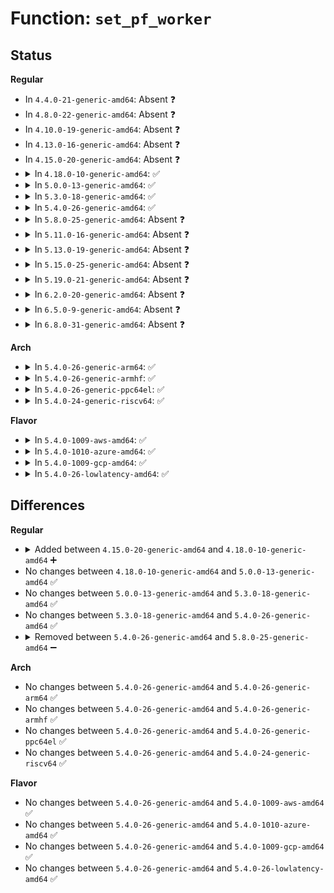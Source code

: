 # Function: <code>set_pf_worker</code>

## Status
<b>Regular</b>
<ul>
<li>
In <code>4.4.0-21-generic-amd64</code>: Absent ❓
</li>
<li>
In <code>4.8.0-22-generic-amd64</code>: Absent ❓
</li>
<li>
In <code>4.10.0-19-generic-amd64</code>: Absent ❓
</li>
<li>
In <code>4.13.0-16-generic-amd64</code>: Absent ❓
</li>
<li>
In <code>4.15.0-20-generic-amd64</code>: Absent ❓
</li>
<li>
<details>
<summary>In <code>4.18.0-10-generic-amd64</code>: ✅</summary>

```c
void set_pf_worker(bool val)
```

```json
{
  "name": "set_pf_worker",
  "collision_type": "Unique Static",
  "inline_type": "No",
  "funcs": [
    {
      "addr": 18446744071579540768,
      "name": "set_pf_worker",
      "external": false,
      "loc": "kernel/workqueue.c:2216",
      "file": "kernel/workqueue.c",
      "inline": "seen, unknown",
      "caller_inline": [],
      "caller_func": [
        "kernel/workqueue.c:rescuer_thread",
        "kernel/workqueue.c:rescuer_thread",
        "kernel/workqueue.c:worker_thread",
        "kernel/workqueue.c:worker_thread"
      ]
    }
  ],
  "symbols": [
    {
      "addr": 18446744071579540768,
      "name": "set_pf_worker",
      "section": ".text",
      "bind": "STB_LOCAL",
      "size": 84
    }
  ]
}
```
</details>
</li>
<li>
<details>
<summary>In <code>5.0.0-13-generic-amd64</code>: ✅</summary>

```c
void set_pf_worker(bool val)
```

```json
{
  "name": "set_pf_worker",
  "collision_type": "Unique Static",
  "inline_type": "No",
  "funcs": [
    {
      "addr": 18446744071579577760,
      "name": "set_pf_worker",
      "external": false,
      "loc": "kernel/workqueue.c:2239",
      "file": "kernel/workqueue.c",
      "inline": "seen, unknown",
      "caller_inline": [],
      "caller_func": [
        "kernel/workqueue.c:rescuer_thread",
        "kernel/workqueue.c:rescuer_thread",
        "kernel/workqueue.c:worker_thread",
        "kernel/workqueue.c:worker_thread"
      ]
    }
  ],
  "symbols": [
    {
      "addr": 18446744071579577760,
      "name": "set_pf_worker",
      "section": ".text",
      "bind": "STB_LOCAL",
      "size": 84
    }
  ]
}
```
</details>
</li>
<li>
<details>
<summary>In <code>5.3.0-18-generic-amd64</code>: ✅</summary>

```c
void set_pf_worker(bool val)
```

```json
{
  "name": "set_pf_worker",
  "collision_type": "Unique Static",
  "inline_type": "No",
  "funcs": [
    {
      "addr": 18446744071579601264,
      "name": "set_pf_worker",
      "external": false,
      "loc": "kernel/workqueue.c:2335",
      "file": "kernel/workqueue.c",
      "inline": "seen, unknown",
      "caller_inline": [],
      "caller_func": [
        "kernel/workqueue.c:rescuer_thread",
        "kernel/workqueue.c:rescuer_thread",
        "kernel/workqueue.c:worker_thread",
        "kernel/workqueue.c:worker_thread"
      ]
    }
  ],
  "symbols": [
    {
      "addr": 18446744071579601264,
      "name": "set_pf_worker",
      "section": ".text",
      "bind": "STB_LOCAL",
      "size": 75
    }
  ]
}
```
</details>
</li>
<li>
<details>
<summary>In <code>5.4.0-26-generic-amd64</code>: ✅</summary>

```c
void set_pf_worker(bool val)
```

```json
{
  "name": "set_pf_worker",
  "collision_type": "Unique Static",
  "inline_type": "No",
  "funcs": [
    {
      "addr": 18446744071579627072,
      "name": "set_pf_worker",
      "external": false,
      "loc": "kernel/workqueue.c:2338",
      "file": "kernel/workqueue.c",
      "inline": "seen, unknown",
      "caller_inline": [],
      "caller_func": [
        "kernel/workqueue.c:rescuer_thread",
        "kernel/workqueue.c:rescuer_thread",
        "kernel/workqueue.c:worker_thread",
        "kernel/workqueue.c:worker_thread"
      ]
    }
  ],
  "symbols": [
    {
      "addr": 18446744071579627072,
      "name": "set_pf_worker",
      "section": ".text",
      "bind": "STB_LOCAL",
      "size": 75
    }
  ]
}
```
</details>
</li>
<li>
<details>
<summary>In <code>5.8.0-25-generic-amd64</code>: Absent ❓</summary>

```json
{
  "name": "set_pf_worker",
  "collision_type": "Unique Static",
  "inline_type": "Full",
  "funcs": [
    {
      "addr": 18446744071579671879,
      "name": "set_pf_worker",
      "external": false,
      "loc": "kernel/workqueue.c:2335",
      "file": "kernel/workqueue.c",
      "inline": "not declared, inlined",
      "caller_inline": [
        "kernel/workqueue.c:rescuer_thread",
        "kernel/workqueue.c:rescuer_thread",
        "kernel/workqueue.c:worker_thread",
        "kernel/workqueue.c:worker_thread"
      ],
      "caller_func": []
    }
  ],
  "symbols": []
}
```
</details>
</li>
<li>
<details>
<summary>In <code>5.11.0-16-generic-amd64</code>: Absent ❓</summary>

```json
{
  "name": "set_pf_worker",
  "collision_type": "Unique Static",
  "inline_type": "Full",
  "funcs": [
    {
      "addr": 18446744071579651735,
      "name": "set_pf_worker",
      "external": false,
      "loc": "kernel/workqueue.c:2341",
      "file": "kernel/workqueue.c",
      "inline": "not declared, inlined",
      "caller_inline": [
        "kernel/workqueue.c:rescuer_thread",
        "kernel/workqueue.c:rescuer_thread",
        "kernel/workqueue.c:worker_thread",
        "kernel/workqueue.c:worker_thread"
      ],
      "caller_func": []
    }
  ],
  "symbols": []
}
```
</details>
</li>
<li>
<details>
<summary>In <code>5.13.0-19-generic-amd64</code>: Absent ❓</summary>

```json
{
  "name": "set_pf_worker",
  "collision_type": "Unique Static",
  "inline_type": "Full",
  "funcs": [
    {
      "addr": 18446744071579658199,
      "name": "set_pf_worker",
      "external": false,
      "loc": "kernel/workqueue.c:2342",
      "file": "kernel/workqueue.c",
      "inline": "not declared, inlined",
      "caller_inline": [
        "kernel/workqueue.c:rescuer_thread",
        "kernel/workqueue.c:rescuer_thread",
        "kernel/workqueue.c:worker_thread",
        "kernel/workqueue.c:worker_thread"
      ],
      "caller_func": []
    }
  ],
  "symbols": []
}
```
</details>
</li>
<li>
<details>
<summary>In <code>5.15.0-25-generic-amd64</code>: Absent ❓</summary>

```json
{
  "name": "set_pf_worker",
  "collision_type": "Unique Static",
  "inline_type": "Full",
  "funcs": [
    {
      "addr": 18446744071579735175,
      "name": "set_pf_worker",
      "external": false,
      "loc": "kernel/workqueue.c:2373",
      "file": "kernel/workqueue.c",
      "inline": "not declared, inlined",
      "caller_inline": [
        "kernel/workqueue.c:rescuer_thread",
        "kernel/workqueue.c:rescuer_thread",
        "kernel/workqueue.c:worker_thread",
        "kernel/workqueue.c:worker_thread"
      ],
      "caller_func": []
    }
  ],
  "symbols": []
}
```
</details>
</li>
<li>
<details>
<summary>In <code>5.19.0-21-generic-amd64</code>: Absent ❓</summary>

```json
{
  "name": "set_pf_worker",
  "collision_type": "Unique Static",
  "inline_type": "Full",
  "funcs": [
    {
      "addr": 18446744071579838647,
      "name": "set_pf_worker",
      "external": false,
      "loc": "kernel/workqueue.c:2356",
      "file": "kernel/workqueue.c",
      "inline": "not declared, inlined",
      "caller_inline": [
        "kernel/workqueue.c:rescuer_thread",
        "kernel/workqueue.c:rescuer_thread",
        "kernel/workqueue.c:worker_thread",
        "kernel/workqueue.c:worker_thread"
      ],
      "caller_func": []
    }
  ],
  "symbols": []
}
```
</details>
</li>
<li>
<details>
<summary>In <code>6.2.0-20-generic-amd64</code>: Absent ❓</summary>

```json
{
  "name": "set_pf_worker",
  "collision_type": "Unique Static",
  "inline_type": "Full",
  "funcs": [
    {
      "addr": 18446744071579978631,
      "name": "set_pf_worker",
      "external": false,
      "loc": "kernel/workqueue.c:2356",
      "file": "kernel/workqueue.c",
      "inline": "not declared, inlined",
      "caller_inline": [
        "kernel/workqueue.c:rescuer_thread",
        "kernel/workqueue.c:rescuer_thread",
        "kernel/workqueue.c:worker_thread",
        "kernel/workqueue.c:worker_thread"
      ],
      "caller_func": []
    }
  ],
  "symbols": []
}
```
</details>
</li>
<li>
<details>
<summary>In <code>6.5.0-9-generic-amd64</code>: Absent ❓</summary>

```json
{
  "name": "set_pf_worker",
  "collision_type": "Unique Static",
  "inline_type": "Full",
  "funcs": [
    {
      "addr": 18446744071580031559,
      "name": "set_pf_worker",
      "external": false,
      "loc": "kernel/workqueue.c:2671",
      "file": "kernel/workqueue.c",
      "inline": "not declared, inlined",
      "caller_inline": [
        "kernel/workqueue.c:rescuer_thread",
        "kernel/workqueue.c:rescuer_thread",
        "kernel/workqueue.c:worker_thread",
        "kernel/workqueue.c:worker_thread"
      ],
      "caller_func": []
    }
  ],
  "symbols": []
}
```
</details>
</li>
<li>
<details>
<summary>In <code>6.8.0-31-generic-amd64</code>: Absent ❓</summary>

```json
{
  "name": "set_pf_worker",
  "collision_type": "Unique Static",
  "inline_type": "Full",
  "funcs": [
    {
      "addr": 18446744071580067903,
      "name": "set_pf_worker",
      "external": false,
      "loc": "kernel/workqueue.c:2710",
      "file": "kernel/workqueue.c",
      "inline": "not declared, inlined",
      "caller_inline": [
        "kernel/workqueue.c:rescuer_thread",
        "kernel/workqueue.c:rescuer_thread",
        "kernel/workqueue.c:worker_thread",
        "kernel/workqueue.c:worker_thread"
      ],
      "caller_func": []
    }
  ],
  "symbols": []
}
```
</details>
</li>
</ul>
<b>Arch</b>
<ul>
<li>
<details>
<summary>In <code>5.4.0-26-generic-arm64</code>: ✅</summary>

```c
void set_pf_worker(bool val)
```

```json
{
  "name": "set_pf_worker",
  "collision_type": "Unique Static",
  "inline_type": "No",
  "funcs": [
    {
      "addr": 18446603336490793216,
      "name": "set_pf_worker",
      "external": false,
      "loc": "kernel/workqueue.c:2338",
      "file": "kernel/workqueue.c",
      "inline": "seen, unknown",
      "caller_inline": [],
      "caller_func": [
        "kernel/workqueue.c:rescuer_thread",
        "kernel/workqueue.c:rescuer_thread",
        "kernel/workqueue.c:worker_thread",
        "kernel/workqueue.c:worker_thread"
      ]
    }
  ],
  "symbols": [
    {
      "addr": 18446603336490793216,
      "name": "set_pf_worker",
      "section": ".text",
      "bind": "STB_LOCAL",
      "size": 108
    }
  ]
}
```
</details>
</li>
<li>
<details>
<summary>In <code>5.4.0-26-generic-armhf</code>: ✅</summary>

```c
void set_pf_worker(bool val)
```

```json
{
  "name": "set_pf_worker",
  "collision_type": "Unique Static",
  "inline_type": "No",
  "funcs": [
    {
      "addr": 3224829328,
      "name": "set_pf_worker",
      "external": false,
      "loc": "kernel/workqueue.c:2338",
      "file": "kernel/workqueue.c",
      "inline": "seen, unknown",
      "caller_inline": [],
      "caller_func": [
        "kernel/workqueue.c:rescuer_thread",
        "kernel/workqueue.c:rescuer_thread",
        "kernel/workqueue.c:worker_thread",
        "kernel/workqueue.c:worker_thread"
      ]
    }
  ],
  "symbols": [
    {
      "addr": 3224829328,
      "name": "set_pf_worker",
      "section": ".text",
      "bind": "STB_LOCAL",
      "size": 88
    }
  ]
}
```
</details>
</li>
<li>
<details>
<summary>In <code>5.4.0-26-generic-ppc64el</code>: ✅</summary>

```c
void set_pf_worker(bool val)
```

```json
{
  "name": "set_pf_worker",
  "collision_type": "Unique Static",
  "inline_type": "No",
  "funcs": [
    {
      "addr": 13835058055283619792,
      "name": "set_pf_worker",
      "external": false,
      "loc": "kernel/workqueue.c:2338",
      "file": "kernel/workqueue.c",
      "inline": "seen, unknown",
      "caller_inline": [],
      "caller_func": [
        "kernel/workqueue.c:rescuer_thread",
        "kernel/workqueue.c:rescuer_thread",
        "kernel/workqueue.c:worker_thread",
        "kernel/workqueue.c:worker_thread"
      ]
    }
  ],
  "symbols": [
    {
      "addr": 13835058055283619792,
      "name": "set_pf_worker",
      "section": ".text",
      "bind": "STB_LOCAL",
      "size": 148
    }
  ]
}
```
</details>
</li>
<li>
<details>
<summary>In <code>5.4.0-24-generic-riscv64</code>: ✅</summary>

```c
void set_pf_worker(bool val)
```

```json
{
  "name": "set_pf_worker",
  "collision_type": "Unique Static",
  "inline_type": "No",
  "funcs": [
    {
      "addr": 18446743936271474138,
      "name": "set_pf_worker",
      "external": false,
      "loc": "kernel/workqueue.c:2338",
      "file": "kernel/workqueue.c",
      "inline": "seen, unknown",
      "caller_inline": [],
      "caller_func": [
        "kernel/workqueue.c:rescuer_thread",
        "kernel/workqueue.c:rescuer_thread",
        "kernel/workqueue.c:worker_thread",
        "kernel/workqueue.c:worker_thread"
      ]
    }
  ],
  "symbols": [
    {
      "addr": 18446743936271474138,
      "name": "set_pf_worker",
      "section": ".text",
      "bind": "STB_LOCAL",
      "size": 112
    }
  ]
}
```
</details>
</li>
</ul>
<b>Flavor</b>
<ul>
<li>
<details>
<summary>In <code>5.4.0-1009-aws-amd64</code>: ✅</summary>

```c
void set_pf_worker(bool val)
```

```json
{
  "name": "set_pf_worker",
  "collision_type": "Unique Static",
  "inline_type": "No",
  "funcs": [
    {
      "addr": 18446744071579603376,
      "name": "set_pf_worker",
      "external": false,
      "loc": "kernel/workqueue.c:2338",
      "file": "kernel/workqueue.c",
      "inline": "seen, unknown",
      "caller_inline": [],
      "caller_func": [
        "kernel/workqueue.c:rescuer_thread",
        "kernel/workqueue.c:rescuer_thread",
        "kernel/workqueue.c:worker_thread",
        "kernel/workqueue.c:worker_thread"
      ]
    }
  ],
  "symbols": [
    {
      "addr": 18446744071579603376,
      "name": "set_pf_worker",
      "section": ".text",
      "bind": "STB_LOCAL",
      "size": 75
    }
  ]
}
```
</details>
</li>
<li>
<details>
<summary>In <code>5.4.0-1010-azure-amd64</code>: ✅</summary>

```c
void set_pf_worker(bool val)
```

```json
{
  "name": "set_pf_worker",
  "collision_type": "Unique Static",
  "inline_type": "No",
  "funcs": [
    {
      "addr": 18446744071579532016,
      "name": "set_pf_worker",
      "external": false,
      "loc": "kernel/workqueue.c:2338",
      "file": "kernel/workqueue.c",
      "inline": "seen, unknown",
      "caller_inline": [],
      "caller_func": [
        "kernel/workqueue.c:rescuer_thread",
        "kernel/workqueue.c:rescuer_thread",
        "kernel/workqueue.c:worker_thread",
        "kernel/workqueue.c:worker_thread"
      ]
    }
  ],
  "symbols": [
    {
      "addr": 18446744071579532016,
      "name": "set_pf_worker",
      "section": ".text",
      "bind": "STB_LOCAL",
      "size": 75
    }
  ]
}
```
</details>
</li>
<li>
<details>
<summary>In <code>5.4.0-1009-gcp-amd64</code>: ✅</summary>

```c
void set_pf_worker(bool val)
```

```json
{
  "name": "set_pf_worker",
  "collision_type": "Unique Static",
  "inline_type": "No",
  "funcs": [
    {
      "addr": 18446744071579600656,
      "name": "set_pf_worker",
      "external": false,
      "loc": "kernel/workqueue.c:2338",
      "file": "kernel/workqueue.c",
      "inline": "seen, unknown",
      "caller_inline": [],
      "caller_func": [
        "kernel/workqueue.c:rescuer_thread",
        "kernel/workqueue.c:rescuer_thread",
        "kernel/workqueue.c:worker_thread",
        "kernel/workqueue.c:worker_thread"
      ]
    }
  ],
  "symbols": [
    {
      "addr": 18446744071579600656,
      "name": "set_pf_worker",
      "section": ".text",
      "bind": "STB_LOCAL",
      "size": 75
    }
  ]
}
```
</details>
</li>
<li>
<details>
<summary>In <code>5.4.0-26-lowlatency-amd64</code>: ✅</summary>

```c
void set_pf_worker(bool val)
```

```json
{
  "name": "set_pf_worker",
  "collision_type": "Unique Static",
  "inline_type": "No",
  "funcs": [
    {
      "addr": 18446744071579634144,
      "name": "set_pf_worker",
      "external": false,
      "loc": "kernel/workqueue.c:2338",
      "file": "kernel/workqueue.c",
      "inline": "seen, unknown",
      "caller_inline": [],
      "caller_func": [
        "kernel/workqueue.c:rescuer_thread",
        "kernel/workqueue.c:rescuer_thread",
        "kernel/workqueue.c:worker_thread",
        "kernel/workqueue.c:worker_thread"
      ]
    }
  ],
  "symbols": [
    {
      "addr": 18446744071579634144,
      "name": "set_pf_worker",
      "section": ".text",
      "bind": "STB_LOCAL",
      "size": 75
    }
  ]
}
```
</details>
</li>
</ul>

## Differences
<b>Regular</b>
<ul>
<li>
<details>
<summary>Added between <code>4.15.0-20-generic-amd64</code> and <code>4.18.0-10-generic-amd64</code> ➕</summary>

```c
void set_pf_worker(bool val)
```
</details>
</li>
<li>
No changes between <code>4.18.0-10-generic-amd64</code> and <code>5.0.0-13-generic-amd64</code> ✅
</li>
<li>
No changes between <code>5.0.0-13-generic-amd64</code> and <code>5.3.0-18-generic-amd64</code> ✅
</li>
<li>
No changes between <code>5.3.0-18-generic-amd64</code> and <code>5.4.0-26-generic-amd64</code> ✅
</li>
<li>
<details>
<summary>Removed between <code>5.4.0-26-generic-amd64</code> and <code>5.8.0-25-generic-amd64</code> ➖</summary>

```c
void set_pf_worker(bool val)
```
</details>
</li>
</ul>
<b>Arch</b>
<ul>
<li>
No changes between <code>5.4.0-26-generic-amd64</code> and <code>5.4.0-26-generic-arm64</code> ✅
</li>
<li>
No changes between <code>5.4.0-26-generic-amd64</code> and <code>5.4.0-26-generic-armhf</code> ✅
</li>
<li>
No changes between <code>5.4.0-26-generic-amd64</code> and <code>5.4.0-26-generic-ppc64el</code> ✅
</li>
<li>
No changes between <code>5.4.0-26-generic-amd64</code> and <code>5.4.0-24-generic-riscv64</code> ✅
</li>
</ul>
<b>Flavor</b>
<ul>
<li>
No changes between <code>5.4.0-26-generic-amd64</code> and <code>5.4.0-1009-aws-amd64</code> ✅
</li>
<li>
No changes between <code>5.4.0-26-generic-amd64</code> and <code>5.4.0-1010-azure-amd64</code> ✅
</li>
<li>
No changes between <code>5.4.0-26-generic-amd64</code> and <code>5.4.0-1009-gcp-amd64</code> ✅
</li>
<li>
No changes between <code>5.4.0-26-generic-amd64</code> and <code>5.4.0-26-lowlatency-amd64</code> ✅
</li>
</ul>
